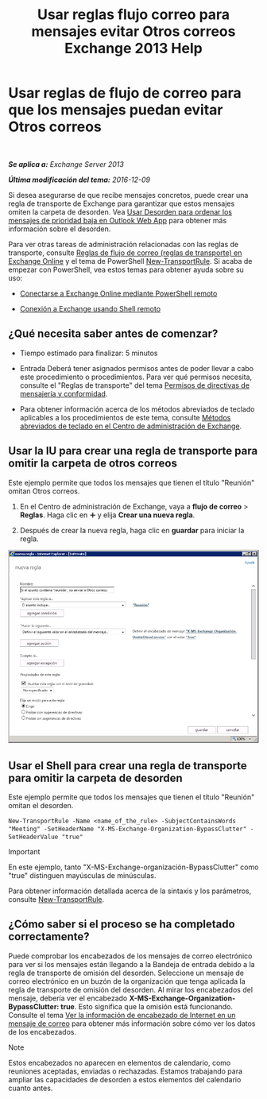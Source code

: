 ﻿---
title: 'Usar reglas flujo correo para mensajes evitar Otros correos Exchange 2013 Help'
TOCTitle: Usar reglas de flujo de correo para que los mensajes puedan evitar Otros correos
ms:assetid: 58e413f0-aa27-4307-bffd-4df03090a15e
ms:mtpsurl: https://technet.microsoft.com/es-es/library/Dn896639(v=EXCHG.150)
ms:contentKeyID: 64141273
ms.date: 04/23/2018
mtps_version: v=EXCHG.150
ms.translationtype: HT
---

# Usar reglas de flujo de correo para que los mensajes puedan evitar Otros correos

 

_**Se aplica a:** Exchange Server 2013_

_**Última modificación del tema:** 2016-12-09_

Si desea asegurarse de que recibe mensajes concretos, puede crear una regla de transporte de Exchange para garantizar que estos mensajes omiten la carpeta de desorden. Vea [Usar Desorden para ordenar los mensajes de prioridad baja en Outlook Web App](https://go.microsoft.com/fwlink/p/?linkid=528411) para obtener más información sobre el desorden.

Para ver otras tareas de administración relacionadas con las reglas de transporte, consulte [Reglas de flujo de correo (reglas de transporte) en Exchange Online](https://technet.microsoft.com/es-es/library/jj919238\(v=exchg.150\)) y el tema de PowerShell [New-TransportRule](https://technet.microsoft.com/es-es/library/bb125138\(v=exchg.150\)). Si acaba de empezar con PowerShell, vea estos temas para obtener ayuda sobre su uso:

  - [Conectarse a Exchange Online mediante PowerShell remoto](https://technet.microsoft.com/es-es/library/jj984289\(v=exchg.150\))

  - [Conexión a Exchange usando Shell remoto](https://technet.microsoft.com/es-es/library/dd335083\(v=exchg.150\))

## ¿Qué necesita saber antes de comenzar?

  - Tiempo estimado para finalizar: 5 minutos

  - Entrada Deberá tener asignados permisos antes de poder llevar a cabo este procedimiento o procedimientos. Para ver qué permisos necesita, consulte el "Reglas de transporte" del tema [Permisos de directivas de mensajería y conformidad](messaging-policy-and-compliance-permissions-exchange-2013-help.md).

  - Para obtener información acerca de los métodos abreviados de teclado aplicables a los procedimientos de este tema, consulte [Métodos abreviados de teclado en el Centro de administración de Exchange](keyboard-shortcuts-in-the-exchange-admin-center-exchange-online-protection-help.md).

## Usar la IU para crear una regla de transporte para omitir la carpeta de otros correos

Este ejemplo permite que todos los mensajes que tienen el título "Reunión" omitan Otros correos.

1.  En el Centro de administración de Exchange, vaya a **flujo de correo** \> **Reglas**. Haga clic en ![Agregar icono](images/JJ218640.c1e75329-d6d7-4073-a27d-498590bbb558(EXCHG.150).gif "Agregar icono") y elija **Crear una nueva regla**.

2.  Después de crear la nueva regla, haga clic en **guardar** para iniciar la regla.

![Ejemplo de imagen: Si el asunto contiene «reunión», omitir Otros correos](images/Dn896639.75957aa4-4b2a-4142-92ff-07f8ccc64d82(EXCHG.150).png "Ejemplo de imagen: Si el asunto contiene «reunión», omitir Otros correos")

## Usar el Shell para crear una regla de transporte para omitir la carpeta de desorden

Este ejemplo permite que todos los mensajes que tienen el título "Reunión" omitan el desorden.

    New-TransportRule -Name <name_of_the_rule> -SubjectContainsWords "Meeting" -SetHeaderName "X-MS-Exchange-Organization-BypassClutter" -SetHeaderValue "true"


> [!IMPORTANT]
> En este ejemplo, tanto "X-MS-Exchange-organización-BypassClutter" como "true" distinguen mayúsculas de minúsculas.



Para obtener información detallada acerca de la sintaxis y los parámetros, consulte [New-TransportRule](https://technet.microsoft.com/es-es/library/bb125138\(v=exchg.150\)).

## ¿Cómo saber si el proceso se ha completado correctamente?

Puede comprobar los encabezados de los mensajes de correo electrónico para ver si los mensajes están llegando a la Bandeja de entrada debido a la regla de transporte de omisión del desorden. Seleccione un mensaje de correo electrónico en un buzón de la organización que tenga aplicada la regla de transporte de omisión del desorden. Al mirar los encabezados del mensaje, debería ver el encabezado **X-MS-Exchange-Organization-BypassClutter: true**. Esto significa que la omisión está funcionando. Consulte el tema [Ver la información de encabezado de Internet en un mensaje de correo](https://go.microsoft.com/fwlink/p/?linkid=822530) para obtener más información sobre cómo ver los datos de los encabezados.


> [!NOTE]
> Estos encabezados no aparecen en elementos de calendario, como reuniones aceptadas, enviadas o rechazadas. Estamos trabajando para ampliar las capacidades de desorden a estos elementos del calendario cuanto antes.


